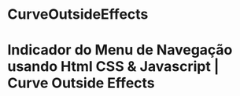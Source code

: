# CurveOutsideEffects 
# Indicador do Menu de Navegação usando Html CSS & Javascript | Curve Outside Effects
